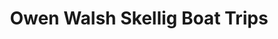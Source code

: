 ---
title: "Owen Walsh Skellig Boat Trips"
address: "Valentia Island, Co. Kerry"
tel: "+353 (0)66 947 6327"
county: "Kerry"
category: "Internal Ferry Services"
type: "Content"
lat: "51.92186737060547"
lng: "-10.295459747314453"
---